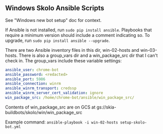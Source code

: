 Windows Skolo Ansible Scripts
-----------------------------

See "Windows new bot setup" doc for context.

If Ansible is not installed, run `sudo pip install ansible`. Playbooks that
require a minimum version should include a comment indicating so. To upgrade,
run `sudo pip install ansible --upgrade`.

There are two Ansible inventory files in this dir, win-02-hosts and
win-03-hosts. There is also a group_vars dir and a win_package_src dir
that I can't check in. The group_vars include these variable settings:

```yaml
ansible_user: chrome-bot
ansible_password: <redacted>
ansible_port: 5986
ansible_connection: winrm
ansible_winrm_transport: credssp
ansible_winrm_server_cert_validation: ignore
win_package_src: /home/chrome-bot/ansible/win_package_src/
```

Contents of win_package_src are on GCS at
gs://skia-buildbots/skolo/win/win_package_src

Example command: `ansible-playbook -i win-02-hosts setup-skolo-bot.yml`
